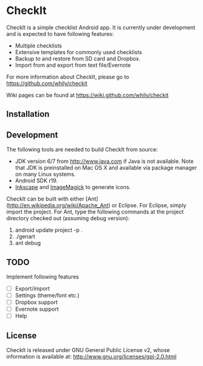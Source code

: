 CheckIt
=======

CheckIt is a simple checklist Android app. It is currently under
development and is expected to have following features:

* Multiple checklists
* Extensive templates for commonly used checklists
* Backup to and restore from SD card and Dropbox.
* Import from and export from text file/Evernote

For more information about CheckIt, please go to
  <https://github.com/whily/checkit>

Wiki pages can be found at
  <https://wiki.github.com/whily/checkit>

Installation
------------

Development
-----------

The following tools are needed to build CheckIt from source:

* JDK version 6/7 from <http://www.java.com> if Java is not available. 
  Note that JDK is preinstalled on Mac OS X and available via package manager
  on many Linux systems. 
* Android SDK r19.
* [Inkscape](http://inkscape.org) and [ImageMagick](http://www.imagemagick.org)
  to generate icons.

CheckIt can be built with either [Ant] (http://en.wikipedia.org/wiki/Apache_Ant)
or Eclipse. For Eclipse, simply import the project. For Ant, type the following
commands at the project directory checked out (assuming debug version):

1. android update project -p .
2. ./genart
3. ant debug

TODO
----

Implement following features
- [ ] Export/import
- [ ] Settings (theme/font etc.)
- [ ] Dropbox support
- [ ] Evernote support
- [ ] Help

License
-------

CheckIt is released under GNU General Public License v2, whose information
is available at:
  <http://www.gnu.org/licenses/gpl-2.0.html>


